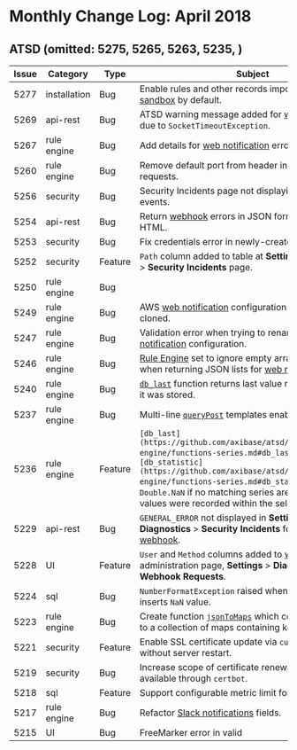 # Monthly Change Log: April 2018

## ATSD (omitted: 5275, 5265, 5263, 5235, )

**Issue**| **Category**    | **Type**    | **Subject**
-----|-------------|---------|----------------------
5277 | installation | Bug | Enable rules and other records imported into [ATSD sandbox](https://github.com/axibase/dockers/tree/atsd-sandbox#overview) by default.
5269 | api-rest | Bug | ATSD warning message added for [web queries](https://github.com/axibase/atsd/blob/master/rule-engine/functions-web-query.md) failing due to `SocketTimeoutException`.
5267 | rule engine | Bug | Add details for [web notification](https://github.com/axibase/atsd/blob/master/rule-engine/web-notifications.md#web-notifications) errors in [Rule Engine](https://github.com/axibase/atsd/blob/master/rule-engine/README.md).
5260 | rule engine | Bug | Remove default port from header in outgoing HTTP requests.
5256 | security | Bug | Security Incidents page not displaying all incoming events.
5254 | api-rest | Bug | Return [webhook](https://github.com/axibase/atsd/blob/master/rule-engine/notifications/webhook.md#webhook) errors in JSON format instead of HTML.
5253 | security | Bug | Fix credentials error in newly-created [webhook](https://github.com/axibase/atsd/blob/master/rule-engine/notifications/webhook.md#webhook).
5252 | security | Feature | `Path` column added to table at **Settings** > **Diagnostics** > **Security Incidents** page.
5250 | rule engine | Bug |
5249 | rule engine | Bug | AWS [web notification](https://github.com/axibase/atsd/blob/master/rule-engine/web-notifications.md#web-notifications) configuration unable to be cloned.
5247 | rule engine | Bug | Validation error when trying to rename cloned [web notification](https://github.com/axibase/atsd/blob/master/rule-engine/web-notifications.md#web-notifications) configuration.
5246 | rule engine | Bug | [Rule Engine](https://github.com/axibase/atsd/tree/master/rule-engine) set to ignore empty arrays and strings when returning JSON lists for [web notifications](https://github.com/axibase/atsd/blob/master/rule-engine/web-notifications.md#web-notifications).
5240 | rule engine | Bug | [`db_last`](https://github.com/axibase/atsd/blob/master/rule-engine/functions-series.md#db_laststring-m) function returns last value regardless of when it was stored.
5237 | rule engine | Bug | Multi-line [`queryPost`](https://github.com/axibase/atsd/blob/master/rule-engine/functions-web-query.md#querypost) templates enabled in [Rule Engine](https://github.com/axibase/atsd/tree/master/rule-engine)
5236 | rule engine | Feature | `[db_last](https://github.com/axibase/atsd/blob/master/rule-engine/functions-series.md#db_laststring-m)` and `[db_statistic](https://github.com/axibase/atsd/blob/master/rule-engine/functions-series.md#db_statistic)` return `Double.NaN` if no matching series are found or if no values were recorded within the selection interval.
5229 | api-rest | Bug | `GENERAL_ERROR` not displayed in **Settings** > **Diagnostics** > **Security Incidents** for unauthorized [webhook](https://github.com/axibase/atsd/blob/master/rule-engine/notifications/webhook.md#webhook).
5228 | UI | Feature | `User` and `Method` columns added to [webhook](https://github.com/axibase/atsd/blob/master/rule-engine/notifications/webhook.md#webhook) administration page, **Settings** > **Diagnostics** > **Webhook Requests**.
5224 | sql | Bug | `NumberFormatException` raised when [`REPLACE`](https://github.com/axibase/atsd/tree/master/sql#string-functions) function inserts `NaN` value.
5223 | rule engine | Bug | Create function [`jsonToMaps`](https://github.com/axibase/atsd/blob/master/rule-engine/functions-table.md#jsontomaps) which converts string lists to a collection of maps containing keys and values.
5221 | security | Feature | Enable SSL certificate update via `curl` command without server restart.
5219 | security | Bug | Increase scope of certificate renewal options available through `certbot`.
5218 | sql | Feature | Support configurable metric limit for [`LIKE`](https://github.com/axibase/atsd/tree/master/sql#like-expression) expressions.
5217 | rule engine | Bug | Refactor [Slack notifications](https://github.com/axibase/atsd/blob/master/rule-engine/notifications/slack.md#slack-notifications) fields.
5215 | UI | Bug | FreeMarker error in valid